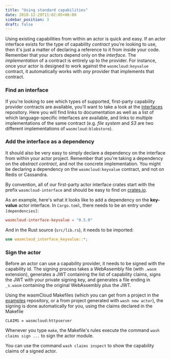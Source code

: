 ```yaml
---
title: "Using standard capabilities"
date: 2018-12-29T11:02:05+06:00
sidebar_position: 3
draft: false
---
```


Using existing capabilities from within an actor is quick and easy. If an actor interface exists for the type of capability _contract_ you're looking to use, then it's just a matter of declaring a reference to it from inside your code. Remember that your actors depend only on the _interface_. The _implementation_ of a contract is entirely up to the provider. For instance, once your actor is designed to work against the `wasmcloud:keyvalue` contract, it automatically works with _any_ provider that implements that contract.

### Find an interface

If you're looking to see which types of supported, first-party capability provider contracts are available, you'll want to take a look at the [interfaces](https://github.com/wasmCloud/interfaces/) repository. Here you will find links to documentation as well as a list of which language-specific interfaces are available, and links to multiple implementations of the same contract (e.g. _file system_ and _S3_ are two different implementations of `wasmcloud:blobstore`).

### Add the interface as a dependency

It should also be very easy to simply declare a dependency on the interface from within your actor project. Remember that you're taking a dependency on the _abstract contract_, and not the concrete implementation. You might be declaring a dependency on the `wasmcloud:keyvalue` contract, and not on Redis or Cassandra.

By convention, all of our first-party actor interface crates start with the prefix `wasmcloud-interface` and should be easy to find on [crates.io](https://crates.io/search?page=1&per_page=10&q=wasmcloud-interface).

As an example, here's what it looks like to add a dependency on the **key-value** actor interface. In `Cargo.toml`, there needs to be an entry under `[dependencies]`:

```toml
wasmcloud-interface-keyvalue = "0.5.0"
```

And in the Rust source (`src/lib.rs`), it needs to be imported:

```rust
use wasmcloud_interface_keyvalue::*;
```

### Sign the actor

Before an actor can use a capability provider, it needs to be signed with the capability id. The signing process takes a WebAssembly file (with `.wasm` extension), generates a JWT containing the list of capability claims, signs the JWT with your private signing key, and generates a file ending in `_s.wasm` containing the original WebAssembly plus the JWT.

Using the wasmCloud Makefiles (which you can get from a project in the [examples](https://github.com/wasmCloud/examples) repository, or a from project generated with `wash new actor`), the signing is done automatically for you, using the claims declared in the Makefile

```make
CLAIMS = wasmcloud:httpserver
```

Whenever you type `make`, the Makefile's rules execute the command `wash claims sign ...` to sign the actor module.

You can use the command `wash claims inspect` to show the capability claims of a signed actor.
